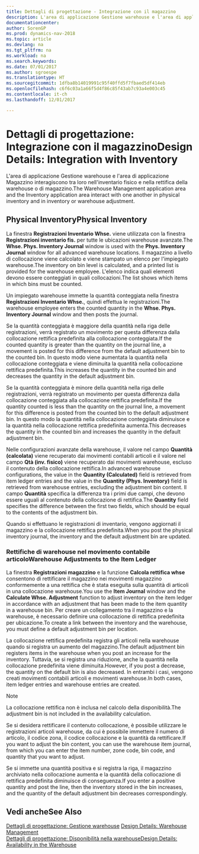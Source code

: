 ```yaml
---
title: Dettagli di progettazione - Integrazione con il magazzino
description: L'area di applicazione Gestione warehouse e l'area di applicazione Magazzino interagiscono tra loro nell'inventario fisico e nella rettifica della warehouse o di magazzino.
documentationcenter: 
author: SorenGP
ms.prod: dynamics-nav-2018
ms.topic: article
ms.devlang: na
ms.tgt_pltfrm: na
ms.workload: na
ms.search.keywords: 
ms.date: 07/01/2017
ms.author: sgroespe
ms.translationtype: HT
ms.sourcegitcommit: 1dfba8b14019991c95f40ffd5f7fbaed5df414eb
ms.openlocfilehash: c6f6c03a1a66f5d4f86c85f43ab7c93a4e003c45
ms.contentlocale: it-ch
ms.lasthandoff: 12/01/2017

---
```

# <a name="design-details-integration-with-inventory"></a><span data-ttu-id="13ebc-103">Dettagli di progettazione: Integrazione con il magazzino</span><span class="sxs-lookup"><span data-stu-id="13ebc-103">Design Details: Integration with Inventory</span></span>
<span data-ttu-id="13ebc-104">L'area di applicazione Gestione warehouse e l'area di applicazione Magazzino interagiscono tra loro nell'inventario fisico e nella rettifica della warehouse o di magazzino.</span><span class="sxs-lookup"><span data-stu-id="13ebc-104">The Warehouse Management application area and the Inventory application area interact with one another in physical inventory and in inventory or warehouse adjustment.</span></span>  
  
## <a name="physical-inventory"></a><span data-ttu-id="13ebc-105">Physical Inventory</span><span class="sxs-lookup"><span data-stu-id="13ebc-105">Physical Inventory</span></span>  
 <span data-ttu-id="13ebc-106">La finestra **Registrazioni Inventario Whse.** viene utilizzata con la finestra **Registrazioni inventario fis.** per tutte le ubicazioni warehouse avanzate.</span><span class="sxs-lookup"><span data-stu-id="13ebc-106">The **Whse. Phys. Inventory Journal** window is used with the **Phys. Inventory Journal** window for all advanced warehouse locations.</span></span> <span data-ttu-id="13ebc-107">Il magazzino a livello di collocazione viene calcolato e viene stampato un elenco per l'impiegato warehouse.</span><span class="sxs-lookup"><span data-stu-id="13ebc-107">The inventory on bin level is calculated, and a printed list is provided for the warehouse employee.</span></span> <span data-ttu-id="13ebc-108">L'elenco indica quali elementi devono essere conteggiati in quali collocazioni.</span><span class="sxs-lookup"><span data-stu-id="13ebc-108">The list shows which items in which bins must be counted.</span></span>  
  
 <span data-ttu-id="13ebc-109">Un impiegato warehouse immette la quantità conteggiata nella finestra **Registrazioni Inventario Whse.**, quindi effettua le registrazioni.</span><span class="sxs-lookup"><span data-stu-id="13ebc-109">The warehouse employee enters the counted quantity in the **Whse. Phys. Inventory Journal** window and then posts the journal.</span></span>  
  
 <span data-ttu-id="13ebc-110">Se la quantità conteggiata è maggiore della quantità nella riga delle registrazioni, verrà registrato un movimento per questa differenza dalla collocazione rettifica predefinita alla collocazione conteggiata.</span><span class="sxs-lookup"><span data-stu-id="13ebc-110">If the counted quantity is greater than the quantity on the journal line, a movement is posted for this difference from the default adjustment bin to the counted bin.</span></span> <span data-ttu-id="13ebc-111">In questo modo viene aumentata la quantità nella collocazione conteggiata e viene diminuita la quantità nella collocazione rettifica predefinita.</span><span class="sxs-lookup"><span data-stu-id="13ebc-111">This increases the quantity in the counted bin and decreases the quantity in the default adjustment bin.</span></span>  
  
 <span data-ttu-id="13ebc-112">Se la quantità conteggiata è minore della quantità nella riga delle registrazioni, verrà registrato un movimento per questa differenza dalla collocazione conteggiata alla collocazione rettifica predefinita.</span><span class="sxs-lookup"><span data-stu-id="13ebc-112">If the quantity counted is less than the quantity on the journal line, a movement for this difference is posted from the counted bin to the default adjustment bin.</span></span> <span data-ttu-id="13ebc-113">In questo modo la quantità nella collocazione conteggiata diminuisce e la quantità nella collocazione rettifica predefinita aumenta.</span><span class="sxs-lookup"><span data-stu-id="13ebc-113">This decreases the quantity in the counted bin and increases the quantity in the default adjustment bin.</span></span>  
  
 <span data-ttu-id="13ebc-114">Nelle configurazioni avanzate della warehouse, il valore nel campo **Quantità (calcolata)** viene recuperato dai movimenti contabili articoli e il valore nel campo **Qtà (inv. fisico)** viene recuperato dai movimenti warehouse, escluso il contenuto della collocazione rettifica.</span><span class="sxs-lookup"><span data-stu-id="13ebc-114">In advanced warehouse configurations, the value in the **Quantity (Calculated)** field is retrieved from item ledger entries and the value in the **Quantity (Phys. Inventory)** field is retrieved from warehouse entries, excluding the adjustment bin content.</span></span> <span data-ttu-id="13ebc-115">Il campo **Quantità** specifica la differenza tra i primi due campi, che devono essere uguali al contenuto della collocazione di rettifica.</span><span class="sxs-lookup"><span data-stu-id="13ebc-115">The **Quantity** field specifies the difference between the first two fields, which should be equal to the contents of the adjustment bin.</span></span>  
  
 <span data-ttu-id="13ebc-116">Quando si effettuano le registrazioni di inventario, vengono aggiornati il magazzino e la collocazione rettifica predefinita.</span><span class="sxs-lookup"><span data-stu-id="13ebc-116">When you post the physical inventory journal, the inventory and the default adjustment bin are updated.</span></span>  
  
### <a name="warehouse-adjustments-to-the-item-ledger"></a><span data-ttu-id="13ebc-117">Rettifiche di warehouse nel movimento contabile articolo</span><span class="sxs-lookup"><span data-stu-id="13ebc-117">Warehouse Adjustments to the Item Ledger</span></span>  
 <span data-ttu-id="13ebc-118">La finestra **Registrazioni magazzino** e la funzione **Calcola rettifica whse** consentono di rettificare il magazzino nei movimenti magazzino conformemente a una rettifica che è stata eseguita sulla quantità di articoli in una collocazione warehouse.</span><span class="sxs-lookup"><span data-stu-id="13ebc-118">You use the **Item Journal** window and the **Calculate Whse. Adjustment** function to adjust inventory on the item ledger in accordance with an adjustment that has been made to the item quantity in a warehouse bin.</span></span> <span data-ttu-id="13ebc-119">Per creare un collegamento tra il magazzino e la warehouse, è necessario definire una collocazione di rettifica predefinita per ubicazione.</span><span class="sxs-lookup"><span data-stu-id="13ebc-119">To create a link between the inventory and the warehouse, you must define a default adjustment bin per location.</span></span>  
  
 <span data-ttu-id="13ebc-120">La collocazione rettifica predefinita registra gli articoli nella warehouse quando si registra un aumento del magazzino.</span><span class="sxs-lookup"><span data-stu-id="13ebc-120">The default adjustment bin registers items in the warehouse when you post an increase for the inventory.</span></span> <span data-ttu-id="13ebc-121">Tuttavia, se si registra una riduzione, anche la quantità nella collocazione predefinita viene diminuita.</span><span class="sxs-lookup"><span data-stu-id="13ebc-121">However, if you post a decrease, the quantity on the default bin is also decreased.</span></span> <span data-ttu-id="13ebc-122">In entrambi i casi, vengono creati movimenti contabili articoli e movimenti warehouse.</span><span class="sxs-lookup"><span data-stu-id="13ebc-122">In both cases, item ledger entries and warehouse entries are created.</span></span>  
  
> [!NOTE]  
>  <span data-ttu-id="13ebc-123">La collocazione rettifica non è inclusa nel calcolo della disponibilità.</span><span class="sxs-lookup"><span data-stu-id="13ebc-123">The adjustment bin is not included in the availability calculation.</span></span>  
  
 <span data-ttu-id="13ebc-124">Se si desidera rettificare il contenuto collocazione, è possibile utilizzare le registrazioni articoli warehouse, da cui è possibile immettere il numero di articolo, il codice zona, il codice collocazione e la quantità da rettificare.</span><span class="sxs-lookup"><span data-stu-id="13ebc-124">If you want to adjust the bin content, you can use the warehouse item journal, from which you can enter the item number, zone code, bin code, and quantity that you want to adjust.</span></span>  
  
 <span data-ttu-id="13ebc-125">Se si immette una quantità positiva e si registra la riga, il magazzino archiviato nella collocazione aumenta e la quantità della collocazione di rettifica predefinita diminuisce di conseguenza.</span><span class="sxs-lookup"><span data-stu-id="13ebc-125">If you enter a positive quantity and post the line, then the inventory stored in the bin increases, and the quantity of the default adjustment bin decreases correspondingly.</span></span>  
  
## <a name="see-also"></a><span data-ttu-id="13ebc-126">Vedi anche</span><span class="sxs-lookup"><span data-stu-id="13ebc-126">See Also</span></span>  
 <span data-ttu-id="13ebc-127">[Dettagli di progettazione: Gestione warehouse](design-details-warehouse-management.md) </span><span class="sxs-lookup"><span data-stu-id="13ebc-127">[Design Details: Warehouse Management](design-details-warehouse-management.md) </span></span>  
 [<span data-ttu-id="13ebc-128">Dettagli di progettazione: Disponibilità nella warehouse</span><span class="sxs-lookup"><span data-stu-id="13ebc-128">Design Details: Availability in the Warehouse</span></span>](design-details-availability-in-the-warehouse.md)

